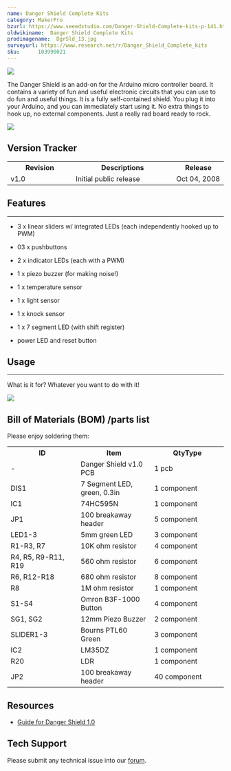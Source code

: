 ```yaml
---
name: Danger Shield Complete Kits
category: MakerPro
bzurl: https://www.seeedstudio.com/Danger-Shield-Complete-kits-p-141.html
oldwikiname:  Danger Shield Complete Kits
prodimagename:  DgrSld_13.jpg
surveyurl: https://www.research.net/r/Danger_Shield_Complete_kits
sku:      103990021
---
```

![](http://bz.seeedstudio.com/depot/images/product/DgrSld_13.jpg)

The Danger Shield is an add-on for the Arduino micro controller board. It contains a variety of fun and useful electronic circuits that you can use to do fun and useful things. It is a fully self-contained shield. You plug it into your Arduino, and you can immediately start using it. No extra things to hook up, no external components. Just a really rad board ready to rock.

[![](https://github.com/SeeedDocument/Seeed-WiKi/raw/master/docs/images/300px-Get_One_Now_Banner-ragular.png)](https://www.seeedstudio.com/Danger-Shield-Complete-kits-p-141.html)

##   Version Tracker

<table>
<tr>
<th> Revision
</th>
<th> Descriptions
</th>
<th> Release
</th></tr>
<tr>
<td width="300px"> v1.0
</td>
<td width="500px"> Initial public release
</td>
<td width="200px"> Oct 04, 2008
</td></tr></table>

##   Features
---
*   3 x linear sliders w/ integrated LEDs (each independently hooked up to PWM)

*   03 x pushbuttons

*   2 x indicator LEDs (each with a PWM)

*   1 x piezo buzzer (for making noise!)

*   1 x temperature sensor

*   1 x light sensor

*   1 x knock sensor

*   1 x 7 segment LED (with shift register)

*   power LED and reset button


##   Usage
---
What is it for? Whatever you want to do with it!

![](http://bz.seeedstudio.com/depot/images/product/danger2.jpg)


##   Bill of Materials (BOM) /parts list

Please enjoy soldering them:

<table>
<tr>
<th>ID
</th>
<th>Item
</th>
<th>QtyType
</th></tr>
<tr>
<td width="300"> -
</td>
<td width="300"> Danger Shield v1.0 PCB
</td>
<td width="300"> 1 pcb
</td></tr>
<tr>
<td> DIS1
</td>
<td> 7 Segment LED, green, 0.3in
</td>
<td> 1 component
</td></tr>
<tr>
<td>IC1
</td>
<td>74HC595N
</td>
<td>1 component
</td></tr>
<tr>
<td>JP1
</td>
<td>100 breakaway header
</td>
<td>5 component
</td></tr>
<tr>
<td>LED1-3
</td>
<td>5mm green LED
</td>
<td>3 component
</td></tr>
<tr>
<td>R1-R3, R7
</td>
<td>10K ohm resistor
</td>
<td>4 component
</td></tr>
<tr>
<td>R4, R5, R9-R11, R19
</td>
<td>560 ohm resistor
</td>
<td>6 component
</td></tr>
<tr>
<td>R6, R12-R18
</td>
<td>680 ohm resistor
</td>
<td>8 component
</td></tr>
<tr>
<td>R8
</td>
<td>1M ohm resistor
</td>
<td>1 component
</td></tr>
<tr>
<td>S1-S4
</td>
<td>Omron B3F-1000 Button
</td>
<td>4 component
</td></tr>
<tr>
<td>SG1, SG2
</td>
<td>12mm Piezo Buzzer
</td>
<td>2 component
</td></tr>
<tr>
<td>SLIDER1-3
</td>
<td>Bourns PTL60 Green
</td>
<td>3 component
</td></tr>
<tr>
<td>IC2
</td>
<td>LM35DZ
</td>
<td>1 component
</td></tr>
<tr>
<td>R20
</td>
<td>LDR
</td>
<td>1 component
</td></tr>
<tr>
<td>JP2
</td>
<td>100 breakaway header
</td>
<td>40 component
</td></tr></table>



##   Resources

*   [Guide for Danger Shield 1.0](http://wiki.nycresistor.com/wiki/Danger_Shield_1.0)

## Tech Support
Please submit any technical issue into our [forum](http://forum.seeedstudio.com/). 